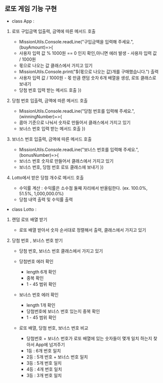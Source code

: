 ## 로또 게임 기능 구현

- class App :

1. 로또 구입금액 입출력, 금액에 따른 메서드 호출

   - MissionUtils.Console.readLine("구입금액을 입력해 주세요.",(buyAmount)=>{
   - 사용자 입력 값 % 1000원 == 0 인지 확인,아니면 에러 발생 - 사용자 입력 값 / 1000원
   - 몫으로 나오는 값 클래스에서 가지고 있기
   - MissionUtils.Console.print("${몫으로 나오는 값}개를 구매했습니다.") 출력
   - 사용자 입력 값 / 1000원 - 몫 만큼 랜덤 숫자 6개 배열을 생성, 로또 클래스로 보내기
   - 당첨 번호 입력 받는 메서드 호출
     })

2. 당첨 번호 입출력, 금액에 따른 메서드 호출
   - MissionUtils.Console.readLine("당첨 번호를 입력해 주세요.",(winningNumber)=>{
   - 콤마 기준으로 나눠서 숫자로 만들어서 클래스에서 가지고 있기
   - 보너스 번호 입력 받는 메서드 호출
     })
3. 보너스 번호 입출력, 금액에 따른 메서드 호출

   - MissionUtils.Console.readLine("보너스 번호를 입력해 주세요.",(bonusNumber)=>{
   - 보너스 번호 숫자로 만들어서 클래스에서 가지고 있기
   - 보너스 번호, 당첨 번호 로또 클래스에 보내기
     })

4. Lotto에서 받은 당첨 개수로 메서드 호출
   - 수익률 계산 : 수익률은 소수점 둘째 자리에서 반올림한다. (ex. 100.0%, 51.5%, 1,000,000.0%)
   - 당첨 내역 출력 및 수익률 출력

- class Lotto :

1. 랜덤 로또 배열 받기

   - 로또 배열 받아서 숫자 순서대로 정렬해서 출력, 클래스에서 가지고 있기

2. 당첨 번호 , 보너스 번호 받기

   - 당첨 번호, 보너스 번호 클래스에서 가지고 있기

   - 당첨번호 에러 확인

     - length 6개 확인
     - 중복 확인
     - 1 - 45 범위 확인

   - 보너스 번호 에러 확인

     - length 1개 확인
     - 당첨번호에 보너스 번호 있는지 중복 확인
     - 1 - 45 범위 확인

   - 로또 배열, 당첨 번호, 보너스 번호 비교

     - 당첨번호 + 보너스 번호가 로또 배열에 있는 숫자들이 몇개 일치 하는지 찾아서 App에 넘겨주기
     - 1등 : 6개 번호 일치
     - 2등 : 5개 번호 + 보너스 번호 일치
     - 3등 : 5개 번호 일치
     - 4등 : 4개 번호 일치
     - 3등 : 3개 번호 일치
